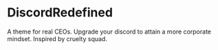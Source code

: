 # DiscordRedefined
A theme for real CEOs. Upgrade your discord to attain a more corporate mindset. Inspired by cruelty squad.
